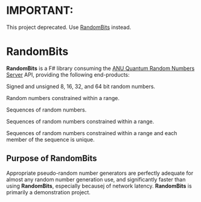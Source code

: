# IMPORTANT:

This project deprecated. Use [RandomBits](https://github.com/jackfoxy/RandomBits) instead.

# RandomBits

**RandomBits** is a F# library consuming the [ANU Quantum Random Numbers Server](http://qrng.anu.edu.au/index.php) API, providing the following end-products:

Signed and unsigned 8, 16, 32, and 64 bit random numbers.

Random numbers constrained within a range.

Sequences of random numbers.

Sequences of random numbers constrained within a range.

Sequences of random numbers constrained within a range and each member of the sequence is unique.

## Purpose of RandomBits

Appropriate pseudo-random number generators are perfectly adequate for almost any random number generation use, and significantly faster than using **RandomBits**, especially becausej of network latency. **RandomBits** is primarily a demonstration project.